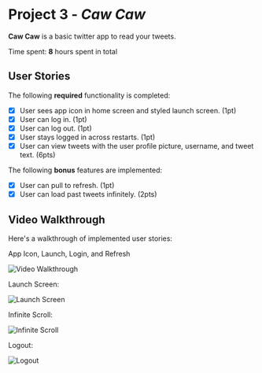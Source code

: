 # Project 3 - *Caw Caw*

**Caw Caw** is a basic twitter app to read your tweets.

Time spent: **8** hours spent in total

## User Stories

The following **required** functionality is completed:

- [x] User sees app icon in home screen and styled launch screen. (1pt)
- [x] User can log in. (1pt)
- [x] User can log out. (1pt)
- [x] User stays logged in across restarts. (1pt)
- [x] User can view tweets with the user profile picture, username, and tweet text. (6pts)

The following **bonus** features are implemented:

- [x] User can pull to refresh. (1pt)
- [x] User can load past tweets infinitely. (2pts)

## Video Walkthrough

Here's a walkthrough of implemented user stories:

App Icon, Launch, Login, and Refresh

<img src='https://media.giphy.com/media/glANXSAJQoAGRGTxzJ/giphy.gif' title='Video Walkthrough' width='' alt='Video Walkthrough' />

Launch Screen:

<img src='https://media.giphy.com/media/cHSa1psV2FIg0T5678/giphy.gif' title='Launch Screen' width='' alt='Launch Screen' />

Infinite Scroll:

<img src='https://media.giphy.com/media/8TeRwOISXFmmzpfSas/giphy.gif' title='Infinite Scroll' width='' alt='Infinite Scroll' />

Logout:

<img src='https://media.giphy.com/media/SeddaRXbEWKIpTLprC/giphy.gif' title='Logout' width='' alt='Logout' />
